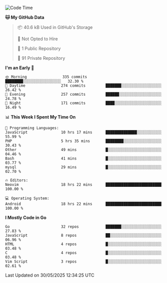 
<!--START_SECTION:waka-->
![Code Time](http://img.shields.io/badge/Code%20Time-5%2C942%20hrs%2054%20mins-blue)

**🐱 My GitHub Data** 

> 📦 40.6 kB Used in GitHub's Storage 
 > 
> 🚫 Not Opted to Hire
 > 
> 📜 1 Public Repository 
 > 
> 🔑 91 Private Repository 
 > 
**I'm an Early 🐤** 

```text
🌞 Morning                335 commits         ████████░░░░░░░░░░░░░░░░░   32.30 % 
🌆 Daytime                274 commits         ███████░░░░░░░░░░░░░░░░░░   26.42 % 
🌃 Evening                257 commits         ██████░░░░░░░░░░░░░░░░░░░   24.78 % 
🌙 Night                  171 commits         ████░░░░░░░░░░░░░░░░░░░░░   16.49 % 
```


📊 **This Week I Spent My Time On** 

```text
💬 Programming Languages: 
JavaScript               10 hrs 17 mins      ██████████████░░░░░░░░░░░   55.99 % 
PHP                      5 hrs 35 mins       ████████░░░░░░░░░░░░░░░░░   30.43 % 
Other                    49 mins             █░░░░░░░░░░░░░░░░░░░░░░░░   04.46 % 
Bash                     41 mins             █░░░░░░░░░░░░░░░░░░░░░░░░   03.77 % 
mysql                    29 mins             █░░░░░░░░░░░░░░░░░░░░░░░░   02.70 % 

🔥 Editors: 
Neovim                   18 hrs 22 mins      █████████████████████████   100.00 % 

💻 Operating System: 
Android                  18 hrs 22 mins      █████████████████████████   100.00 % 
```

**I Mostly Code in Go** 

```text
Go                       32 repos            ███████░░░░░░░░░░░░░░░░░░   27.83 % 
JavaScript               8 repos             ██░░░░░░░░░░░░░░░░░░░░░░░   06.96 % 
HTML                     4 repos             █░░░░░░░░░░░░░░░░░░░░░░░░   03.48 % 
C                        4 repos             █░░░░░░░░░░░░░░░░░░░░░░░░   03.48 % 
Vim Script               3 repos             █░░░░░░░░░░░░░░░░░░░░░░░░   02.61 % 
```




 Last Updated on 30/05/2025 12:34:25 UTC
<!--END_SECTION:waka-->
